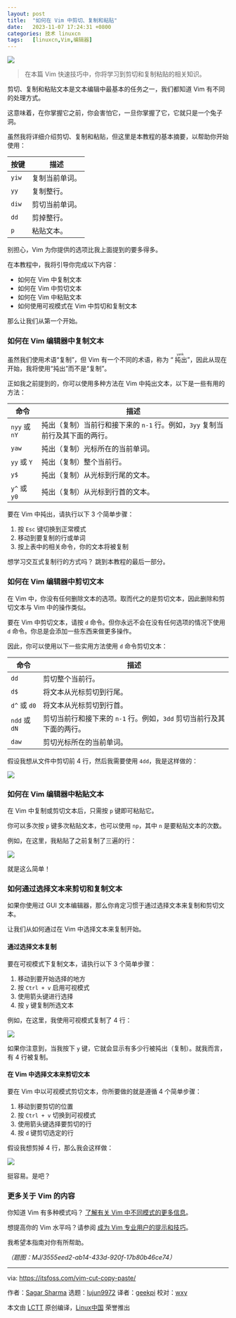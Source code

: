 ```yaml
---
layout: post
title:	"如何在 Vim 中剪切、复制和粘贴"
date:	2023-11-07 17:24:31 +0800 
categories:	技术 linuxcn 
tags:	[linuxcn,Vim,编辑器]
---
```



![](/Asserts/Images//attachment/album/202311/07/172330q49ttt4ee9r86u39.png)



> 
> 在本篇 Vim 快速技巧中，你将学习到剪切和复制粘贴的相关知识。
> 
> 
> 


剪切、复制和粘贴文本是文本编辑中最基本的任务之一，我们都知道 Vim 有不同的处理方式。


这意味着，在你掌握它之前，你会害怕它，一旦你掌握了它，它就只是一个兔子洞。


虽然我将详细介绍剪切、复制和粘贴，但这里是本教程的基本摘要，以帮助你开始使用：




| **按键** | **描述** |
| --- | --- |
| `yiw` | 复制当前单词。 |
| `yy` | 复制整行。 |
| `diw` | 剪切当前单词。 |
| `dd` | 剪掉整行。 |
| `p` | 粘贴文本。 |


别担心，Vim 为你提供的选项比我上面提到的要多得多。


在本教程中，我将引导你完成以下内容：


* 如何在 Vim 中复制文本
* 如何在 Vim 中剪切文本
* 如何在 Vim 中粘贴文本
* 如何使用可视模式在 Vim 中剪切和复制文本


那么让我们从第一个开始。


### 如何在 Vim 编辑器中复制文本


虽然我们使用术语“复制”，但 Vim 有一个不同的术语，称为 “<ruby> 扽出 <rt>  yank </rt></ruby>”，因此从现在开始，我将使用“扽出”而不是“复制”。


正如我之前提到的，你可以使用多种方法在 Vim 中扽出文本，以下是一些有用的方法：




| 命令 | 描述 |
| --- | --- |
| `nyy` 或 `nY` | 扽出（复制）当前行和接下来的 `n-1` 行。例如，`3yy` 复制当前行及其下面的两行。 |
| `yaw` | 扽出（复制）光标所在的当前单词。 |
| `yy` 或 `Y` | 扽出（复制）整个当前行。 |
| `y$` | 扽出（复制）从光标到行尾的文本。 |
| `y^` 或 `y0` | 扽出（复制）从光标到行首的文本。 |


要在 Vim 中扽出，请执行以下 3 个简单步骤：


1. 按 `Esc` 键切换到正常模式
2. 移动到要复制的行或单词
3. 按上表中的相关命令，你的文本将被复制


想学习交互式复制行的方式吗？ 跳到本教程的最后一部分。


### 如何在 Vim 编辑器中剪切文本


在 Vim 中，你没有任何删除文本的选项。取而代之的是剪切文本，因此删除和剪切文本与 Vim 中的操作类似。


要在 Vim 中剪切文本，请按 `d` 命令。但你永远不会在没有任何选项的情况下使用 `d` 命令。你总是会添加一些东西来做更多操作。


因此，你可以使用以下一些实用方法使用 `d` 命令剪切文本：




| 命令 | 描述 |
| --- | --- |
| `dd` | 剪切整个当前行。 |
| `d$` | 将文本从光标剪切到行尾。 |
| `d^` 或 `d0` | 将文本从光标剪切到行首。 |
| `ndd` 或 `dN` | 剪切当前行和接下来的 `n-1` 行。例如，`3dd` 剪切当前行及其下面的两行。 |
| `daw` | 剪切光标所在的当前单词。 |


假设我想从文件中剪切前 4 行，然后我需要使用 `4dd`，我是这样做的：


![](/Asserts/Images//attachment/album/202311/07/172432w9s9ve9u4v468csf.gif)


### 如何在 Vim 编辑器中粘贴文本


在 Vim 中复制或剪切文本后，只需按 `p` 键即可粘贴它。


你可以多次按 `p` 键多次粘贴文本，也可以使用 `np`，其中 `n` 是要粘贴文本的次数。


例如，在这里，我粘贴了之前复制了三遍的行：


![](/Asserts/Images//attachment/album/202311/07/172432c41w8aaq1lxjv1p1.gif)


就是这么简单！


### 如何通过选择文本来剪切和复制文本


如果你使用过 GUI 文本编辑器，那么你肯定习惯于通过选择文本来复制和剪切文本。


让我们从如何通过在 Vim 中选择文本来复制开始。


#### 通过选择文本复制


要在可视模式下复制文本，请执行以下 3 个简单步骤：


1. 移动到要开始选择的地方
2. 按 `Ctrl + v` 启用可视模式
3. 使用箭头键进行选择
4. 按 `y` 键复制所选文本


例如，在这里，我使用可视模式复制了 4 行：


![](/Asserts/Images//attachment/album/202311/07/172432coxvtncbjmnv0v97.gif)


如果你注意到，当我按下 `y` 键，它就会显示有多少行被扽出（复制）。就我而言，有 4 行被复制。


#### 在 Vim 中选择文本来剪切文本


要在 Vim 中以可视模式剪切文本，你所要做的就是遵循 4 个简单步骤：


1. 移动到要剪切的位置
2. 按 `Ctrl + v` 切换到可视模式
3. 使用箭头键选择要剪切的行
4. 按 `d` 键剪切选定的行


假设我想剪掉 4 行，那么我会这样做：


![](/Asserts/Images//attachment/album/202311/07/172432ocy7myhmsu5m5u45.gif)


挺容易。是吧？


### 更多关于 Vim 的内容


你知道 Vim 有多种模式吗？ [了解有关 Vim 中不同模式的更多信息](https://linuxhandbook.com/vim-modes/)。


想提高你的 Vim 水平吗？请参阅 [成为 Vim 专业用户的提示和技巧](https://linuxhandbook.com/pro-vim-tips/)。


我希望本指南对你有所帮助。


*（题图：MJ/3555eed2-ab14-433d-920f-17b80b46ce74）*




---


via: <https://itsfoss.com/vim-cut-copy-paste/>


作者：[Sagar Sharma](https://itsfoss.com/author/sagar/) 选题：[lujun9972](https://github.com/lujun9972) 译者：[geekpi](https://github.com/geekpi) 校对：[wxy](https://github.com/wxy)


本文由 [LCTT](https://github.com/LCTT/TranslateProject) 原创编译，[Linux中国](https://linux.cn/) 荣誉推出

